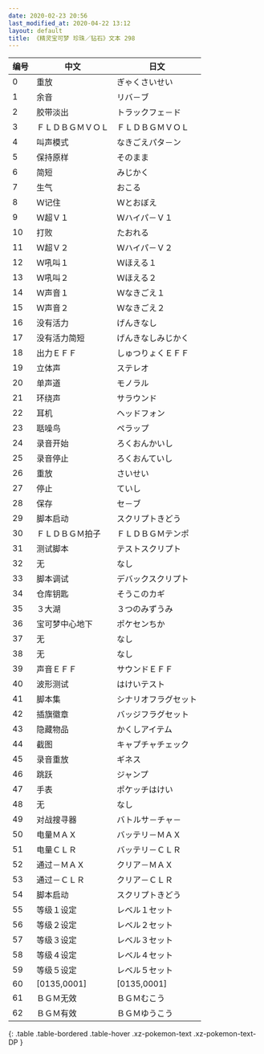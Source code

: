```yaml
---
date: 2020-02-23 20:56
last_modified_at: 2020-04-22 13:12
layout: default
title: 《精灵宝可梦 珍珠／钻石》文本 298
---
```

| 编号 | 中文 | 日文 |
| ---- | ---- | ---- |
| 0 | 重放 | ぎゃくさいせい |
| 1 | 余音 | リバ－ブ |
| 2 | 胶带淡出 | トラックフェ－ド |
| 3 | ＦＬＤＢＧＭＶＯＬ | ＦＬＤＢＧＭＶＯＬ |
| 4 | 叫声模式 | なきごえパタ－ン |
| 5 | 保持原样 | そのまま |
| 6 | 简短 | みじかく |
| 7 | 生气 | おこる |
| 8 | Ｗ记住 | Ｗとおぼえ |
| 9 | Ｗ超Ｖ１ | Ｗハイパ－Ｖ１ |
| 10 | 打败 | たおれる |
| 11 | Ｗ超Ｖ２ | Ｗハイパ－Ｖ２ |
| 12 | Ｗ吼叫１ | Ｗほえる１ |
| 13 | Ｗ吼叫２ | Ｗほえる２ |
| 14 | Ｗ声音１ | Ｗなきごえ１ |
| 15 | Ｗ声音２ | Ｗなきごえ２ |
| 16 | 没有活力 | げんきなし |
| 17 | 没有活力简短 | げんきなしみじかく |
| 18 | 出力ＥＦＦ | しゅつりょくＥＦＦ |
| 19 | 立体声 | ステレオ |
| 20 | 单声道 | モノラル |
| 21 | 环绕声 | サラウンド |
| 22 | 耳机 | ヘッドフォン |
| 23 | 聒噪鸟 | ペラップ |
| 24 | 录音开始 | ろくおんかいし |
| 25 | 录音停止 | ろくおんていし |
| 26 | 重放 | さいせい |
| 27 | 停止 | ていし |
| 28 | 保存 | セ－ブ |
| 29 | 脚本启动 | スクリプトきどう |
| 30 | ＦＬＤＢＧＭ拍子 | ＦＬＤＢＧＭテンポ |
| 31 | 测试脚本 | テストスクリプト |
| 32 | 无 | なし |
| 33 | 脚本调试 | デバックスクリプト |
| 34 | 仓库钥匙 | そうこのカギ |
| 35 | ３大湖 | ３つのみずうみ |
| 36 | 宝可梦中心地下 | ポケセンちか |
| 37 | 无 | なし |
| 38 | 无 | なし |
| 39 | 声音ＥＦＦ | サウンドＥＦＦ |
| 40 | 波形测试 | はけいテスト |
| 41 | 脚本集 | シナリオフラグセット |
| 42 | 插旗徽章 | バッジフラグセット |
| 43 | 隐藏物品 | かくしアイテム |
| 44 | 截图 | キャプチャチェック |
| 45 | 录音重放 | ギネス |
| 46 | 跳跃 | ジャンプ |
| 47 | 手表 | ポケッチはけい |
| 48 | 无 | なし |
| 49 | 对战搜寻器 | バトルサ－チャ－ |
| 50 | 电量ＭＡＸ | バッテリ－ＭＡＸ |
| 51 | 电量ＣＬＲ | バッテリ－ＣＬＲ |
| 52 | 通过－ＭＡＸ | クリア－ＭＡＸ |
| 53 | 通过－ＣＬＲ | クリア－ＣＬＲ |
| 54 | 脚本启动 | スクリプトきどう |
| 55 | 等级１设定 | レベル１セット |
| 56 | 等级２设定 | レベル２セット |
| 57 | 等级３设定 | レベル３セット |
| 58 | 等级４设定 | レベル４セット |
| 59 | 等级５设定 | レベル５セット |
| 60 | [0135,0001] | [0135,0001] |
| 61 | ＢＧＭ无效 | ＢＧＭむこう |
| 62 | ＢＧＭ有效 | ＢＧＭゆうこう |
{: .table .table-bordered .table-hover .xz-pokemon-text .xz-pokemon-text-DP }